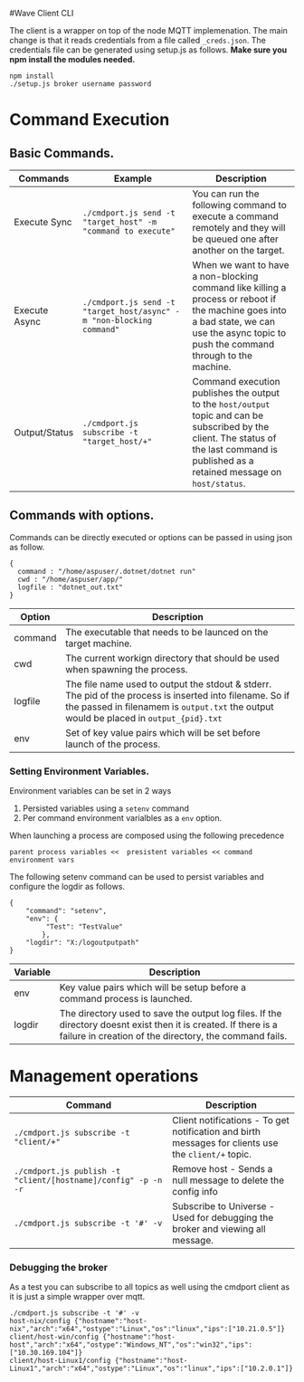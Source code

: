 #Wave Client CLI

The client is a wrapper on top of the node MQTT implemenation. The main change is that it reads credentials from a file called `_creds.json`. 
The credentials file can be generated using setup.js as follows. **Make sure you npm install the modules needed.**

```
npm install
./setup.js broker username password
```

# Command Execution

## Basic Commands. 

|Commands    | Example | Description |
|------------|---------|-------------|
|Execute Sync|`./cmdport.js send -t "target_host" -m "command to execute"` | You can run the following command to execute a command remotely and they will be queued one after another on the target.|
|Execute Async|`./cmdport.js send -t "target_host/async" -m "non-blocking command"` |When we want to have a non-blocking command like killing a process or reboot if the machine goes into a bad state, we can use the async topic to push the command through to the machine. |
|Output/Status|`./cmdport.js subscribe -t "target_host/+"`| Command execution publishes the output to the `host/output` topic and can be subscribed by the client. The status of the last command is published as a retained message on `host/status`. |


## Commands with options. 

Commands can be directly executed or options can be passed in using json as follow. 

```
{
  command : "/home/aspuser/.dotnet/dotnet run"  
  cwd : "/home/aspuser/app/"
  logfile : "dotnet_out.txt"
}
```
|Option| Description |
|------|-------------|
|command | The executable that needs to be launced on the target machine. |
|cwd | The current workign directory that should be used when spawning the process.| 
| logfile | The file name used to output the stdout & stderr. The pid of the process is inserted into filename. So if the passed in filenamem is `output.txt` the output would be placed in `output_{pid}.txt` |  
| env | Set of key value pairs which will be set before launch of the process. | 

### Setting Environment Variables. 

Environment variables can be set in 2 ways 
1. Persisted variables using a `setenv` command 
2. Per command environment varialbles as a `env` option. 

When launching a process are composed using the following precedence 

```
parent process variables <<  presistent variables << command environment vars
```

The following setenv command can be used to persist variables and configure the logdir as follows. 

```
{
	"command": "setenv",
	"env": {
		 "Test": "TestValue"
		},	 
	"logdir": "X:/logoutputpath" 
}
```

|Variable|Description|
|--------|-----------|
|env| Key value pairs which will be setup before a command process is launched.|
|logdir | The directory used to save the output log files. If the directory doesnt exist then it is created. If there is a failure in creation of the directory, the command fails. | 

# Management operations 

| Command | Description | 
|---------|-------------|
| `./cmdport.js subscribe -t "client/+"` |  Client notifications -  To get notification and birth messages for clients use the `client/+` topic. |
| `./cmdport.js publish -t "client/[hostname]/config" -p -n -r` | Remove host - Sends a null message to delete the config info | 
| `./cmdport.js subscribe -t '#' -v` | Subscribe to Universe - Used for debugging the broker and viewing all message. |


### Debugging the broker 

As a test you can subscribe to all topics as well using the cmdport client as it is just a simple wrapper over mqtt. 

```
./cmdport.js subscribe -t '#' -v
host-nix/config {"hostname":"host-nix","arch":"x64","ostype":"Linux","os":"linux","ips":["10.21.0.5"]}
client/host-win/config {"hostname":"host-host","arch":"x64","ostype":"Windows_NT","os":"win32","ips":["10.30.169.104"]}
client/host-Linux1/config {"hostname":"host-Linux1","arch":"x64","ostype":"Linux","os":"linux","ips":["10.2.0.1"]}
```
